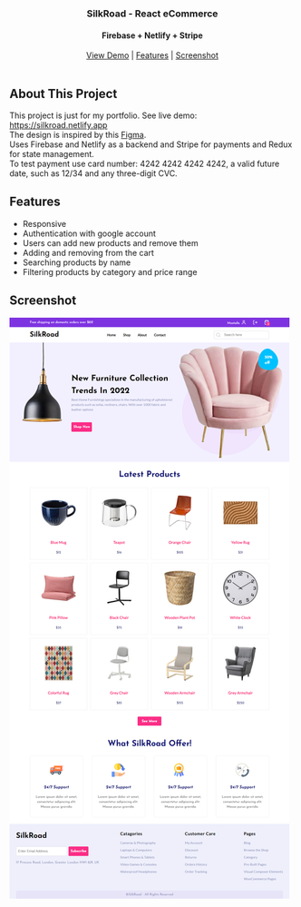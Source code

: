 <div align='center'>
<h3 align='center'>SilkRoad - React eCommerce</h3>
<h4 align='center'>Firebase + Netlify + Stripe</h4>
<a href='https://silkroad.netlify.app/'>View Demo</a>
|
<a href='https://github.com/Wostafa/Silkroad#features'>Features</a>
|
<a href='https://github.com/Wostafa/Silkroad#screenshot'>Screenshot</a>

</div>
<br>

## About This Project
This project is just for my portfolio. See live demo: https://silkroad.netlify.app  
The design is inspired by this [Figma](https://www.figma.com/community/file/967759864749832815).  
Uses Firebase and Netlify as a backend and Stripe for payments and Redux for state management.  
To test payment use card number: 4242 4242 4242 4242, a valid future date, such as 12/34 and any three-digit CVC. 

## Features
* Responsive
* Authentication with google account
* Users can add new products and remove them
* Adding and removing from the cart
* Searching products by name
* Filtering products by category and price range

## Screenshot
[![Product Name Screen Shot][product-screenshot]](https://example.com)


<!-- MARKDOWN LINKS & IMAGES -->
[product-screenshot]: screenshot.png
